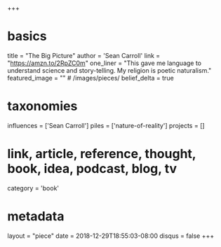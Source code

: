 +++
# basics
title     		 = "The Big Picture"
author    		 = 'Sean Carroll'
link      		 = "https://amzn.to/2RpZC0m"
one_liner 		 = "This gave me language to understand science and story-telling. My religion is poetic naturalism."
featured_image = "" # /images/pieces/
belief_delta	 = true

# taxonomies
influences		 = ['Sean Carroll']
piles     		 = ['nature-of-reality']
projects			 = []

# link, article, reference, thought, book, idea, podcast, blog, tv
category  		 = 'book'

# metadata
layout	    	 = "piece"
date      		 = 2018-12-29T18:55:03-08:00
disqus    		 = false
+++

